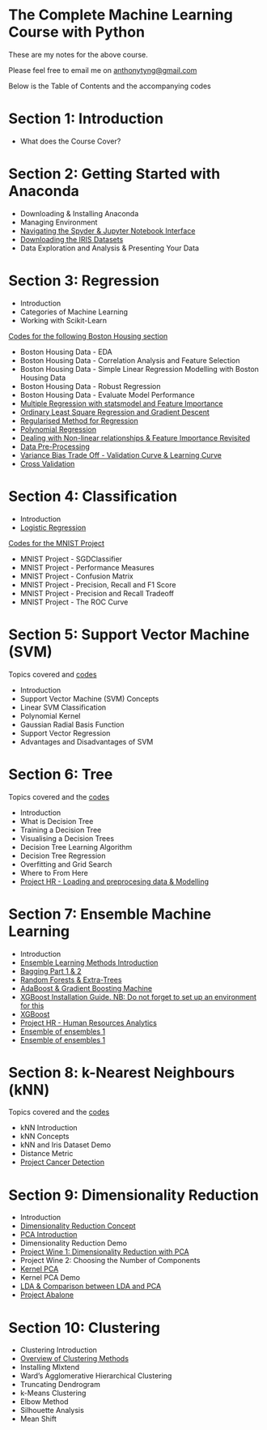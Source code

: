 # The Complete Machine Learning Course with Python

These are my notes for the above course. 

Please feel free to email me on anthonytyng@gmail.com

Below is the Table of Contents and the accompanying codes

# Section 1: Introduction
* What does the Course Cover?

# Section 2: Getting Started with Anaconda
* Downloading & Installing Anaconda
* Managing Environment
* [Navigating the Spyder & Jupyter Notebook Interface]((https://nbviewer.jupyter.org/github/anthonyng2/machine-learning-with-python/blob/master/02%20Hello%20World.ipynb))
* [Downloading the IRIS Datasets](https://nbviewer.jupyter.org/github/anthonyng2/Machine-learning-with-python/blob/master/02%20Iris%20Project.ipynb)
* Data Exploration and Analysis & Presenting Your Data

# Section 3: Regression
* Introduction
* Categories of Machine Learning
* Working with Scikit-Learn

[Codes for the following Boston Housing section](https://nbviewer.jupyter.org/github/anthonyng2/Machine-learning-with-python/blob/master/03%20Boston%20Housing%20Price%20Prediction.ipynb)
* Boston Housing Data - EDA
* Boston Housing Data - Correlation Analysis and Feature Selection
* Boston Housing Data - Simple Linear Regression Modelling with Boston Housing Data
* Boston Housing Data - Robust Regression
* Boston Housing Data - Evaluate Model Performance
* [Multiple Regression with statsmodel and Feature Importance](https://nbviewer.jupyter.org/github/anthonyng2/Machine-learning-with-python/blob/master/03%20Multiple%20Regression.ipynb)
* [Ordinary Least Square Regression and Gradient Descent](https://nbviewer.jupyter.org/github/anthonyng2/Machine-learning-with-python/blob/master/03%20Gradient%20Descent.ipynb)
* [Regularised Method for Regression](https://nbviewer.jupyter.org/github/anthonyng2/Machine-learning-with-python/blob/master/03%20Regularized%20Regression.ipynb)
* [Polynomial Regression](https://nbviewer.jupyter.org/github/anthonyng2/Machine-learning-with-python/blob/master/03%20Polynomial%20Regression.ipynb)
* [Dealing with Non-linear relationships & Feature Importance Revisited](https://nbviewer.jupyter.org/github/anthonyng2/Machine-learning-with-python/blob/master/03%20Nonlinear%20Relationships.ipynb)
* [Data Pre-Processing](https://nbviewer.jupyter.org/github/anthonyng2/Machine-learning-with-python/blob/master/03%20Data%20Pre-processing.ipynb)
* [Variance Bias Trade Off - Validation Curve & Learning Curve](https://nbviewer.jupyter.org/github/anthonyng2/Machine-learning-with-python/blob/master/03%20Variance-Bias%20Tradeoff.ipynb)
* [Cross Validation](https://nbviewer.jupyter.org/github/anthonyng2/Machine-learning-with-python/blob/master/03%20Cross%20Validation.ipynb)

# Section 4: Classification
* Introduction
* [Logistic Regression](https://nbviewer.jupyter.org/github/anthonyng2/Machine-learning-with-python/blob/master/04%20Logistic%20Regression.ipynb)

[Codes for the MNIST Project](https://nbviewer.jupyter.org/github/anthonyng2/Machine-learning-with-python/blob/master/04%20MNIST.ipynb)
* MNIST Project - SGDClassifier
* MNIST Project - Performance Measures
* MNIST Project - Confusion Matrix
* MNIST Project - Precision, Recall and F1 Score
* MNIST Project - Precision and Recall Tradeoff 
* MNIST Project - The ROC Curve

# Section 5: Support Vector Machine (SVM)
Topics covered and [codes](https://nbviewer.jupyter.org/github/anthonyng2/Machine-learning-with-python/blob/master/05%20Support%20Vector%20Machine.ipynb)
* Introduction
* Support Vector Machine (SVM) Concepts
* Linear SVM Classification
* Polynomial Kernel
* Gaussian Radial Basis Function
* Support Vector Regression
* Advantages and Disadvantages of SVM

# Section 6: Tree
Topics covered and the [codes](https://nbviewer.jupyter.org/github/anthonyng2/Machine-learning-with-python/blob/master/06%20Tree.ipynb)
* Introduction
* What is Decision Tree
* Training a Decision Tree
* Visualising a Decision Trees
* Decision Tree Learning Algorithm
* Decision Tree Regression
* Overfitting and Grid Search
* Where to From Here
* [Project HR - Loading and preprocesing data & Modelling](https://nbviewer.jupyter.org/github/anthonyng2/Machine-learning-with-python/blob/master/06%20Project%20HR.ipynb)

# Section 7: Ensemble Machine Learning
* Introduction
* [Ensemble Learning Methods Introduction](https://nbviewer.jupyter.org/github/anthonyng2/Machine-learning-with-python/blob/master/07%20Ensemble%20Methods%201%20-%20Ensemble%20Learning%20Methods%20Introduction.ipynb)
* [Bagging Part 1 & 2](https://nbviewer.jupyter.org/github/anthonyng2/Machine-learning-with-python/blob/master/07%20Ensemble%20Methods%202%20-%20Bagging%20Machine%20Learning%20Algorithm.ipynb)
* [Random Forests & Extra-Trees](https://nbviewer.jupyter.org/github/anthonyng2/Machine-learning-with-python/blob/master/07%20Ensemble%20Methods%203%20-%20Random%20Forest%20and%20Extra-Trees.ipynb)
* [AdaBoost & Gradient Boosting Machine](https://nbviewer.jupyter.org/github/anthonyng2/Machine-learning-with-python/blob/master/07%20Ensemble%20Methods%204%20-%20AdaBoost%20%26%20Gradient%20Boosting%20Machine.ipynb)
* [XGBoost Installation Guide. NB: Do not forget to set up an environment for this](https://nbviewer.jupyter.org/github/anthonyng2/machine-learning-with-python/blob/master/08%20XGBoost%20Installation%20Instruction.ipynb)
* [XGBoost](https://nbviewer.jupyter.org/github/anthonyng2/machine-learning-with-python/blob/master/08%20XGBoost.ipynb)
* [Project HR - Human Resources Analytics](https://nbviewer.jupyter.org/github/anthonyng2/machine-learning-with-python/blob/master/08%20Project%20HR%20Complete.ipynb)
* [Ensemble of ensembles 1](https://nbviewer.jupyter.org/github/anthonyng2/Machine-learning-with-python/blob/master/07%20Ensemble%20of%20Ensembles%201.ipynb)
* [Ensemble of ensembles 1](https://nbviewer.jupyter.org/github/anthonyng2/Machine-learning-with-python/blob/master/07%20Ensemble%20of%20Ensembles%202.ipynb)

# Section 8: k-Nearest Neighbours (kNN)
Topics covered and the [codes](https://nbviewer.jupyter.org/github/anthonyng2/Machine-learning-with-python/blob/master/08%20k-Nearest%20Neighbor%20%28KNN%29.ipynb)
* kNN Introduction
* kNN Concepts
* kNN and Iris Dataset Demo
* Distance Metric
* [Project Cancer Detection](https://nbviewer.jupyter.org/github/anthonyng2/Machine-learning-with-python/blob/master/08%20Project%20Cancer%20Detection.ipynb)

# Section 9: Dimensionality Reduction
* Introduction
* [Dimensionality Reduction Concept](https://nbviewer.jupyter.org/github/anthonyng2/Machine-learning-with-python/blob/master/09%20Dimensionality%20Reduction.ipynb)
* [PCA Introduction](https://nbviewer.jupyter.org/github/anthonyng2/Machine-learning-with-python/blob/master/09%20Principal%20Component%20Analysis%20(PCA)%20.ipynb)
* Dimensionality Reduction Demo
* [Project Wine 1: Dimensionality Reduction with PCA](https://nbviewer.jupyter.org/github/anthonyng2/Machine-learning-with-python/blob/master/09%20Project%20Wine.ipynb)
* Project Wine 2: Choosing the Number of Components
* [Kernel PCA](https://nbviewer.jupyter.org/github/anthonyng2/machine-learning-with-python/blob/master/09%20Kernel%20PCA.ipynb)
* Kernel PCA Demo
* [LDA & Comparison between LDA and PCA](https://nbviewer.jupyter.org/github/anthonyng2/machine-learning-with-python/blob/master/09%20Linear%20Discriminant%20Analysis%20(LDA).ipynb)
* [Project Abalone](https://nbviewer.jupyter.org/github/anthonyng2/machine-learning-with-python/blob/master/09%20Project%20Abalone.ipynb)

# Section 10: Clustering
* Clustering Introduction
* [Overview of Clustering Methods](https://nbviewer.jupyter.org/github/anthonyng2/machine-learning-with-python/blob/master/10%20Clustering.ipynb)
* Installing Mlxtend
* Ward’s Agglomerative Hierarchical Clustering 
* Truncating Dendrogram
* k-Means Clustering
* Elbow Method
* Silhouette Analysis
* Mean Shift

